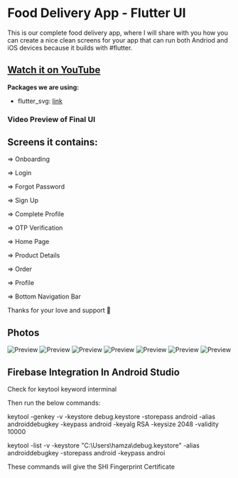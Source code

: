 # Food Delivery App - Flutter UI 

This is our complete food delivery app, where I will share with you how you can create a nice clean screens for your app that can run both Andriod and iOS devices because it builds with #flutter.

## [Watch it on YouTube](https://www.youtube.com/playlist?list=PLFl8xqtYMecwuFQxVMXkWeYJfXCy38KLS)

**Packages we are using:**

- flutter_svg: [link](https://pub.dev/packages/flutter_svg)


### Video Preview of Final UI

## Screens it contains:

=> Onboarding

=> Login

=> Forgot Password

=> Sign Up

=> Complete Profile

=> OTP Verification

=> Home Page

=> Product Details

=> Order

=> Profile

=> Bottom Navigation Bar





Thanks for your love and support 🙏 

## Photos
![Preview](https://i.ibb.co/dpfGWw9/1.png)
![Preview](https://i.ibb.co/dp8H29h/2.png)
![Preview](https://i.ibb.co/DLMdqW9/3.png)
![Preview](https://i.ibb.co/j6zBW8V/4.png)
![Preview](https://i.ibb.co/9vhkDqX/5.png)
![Preview](https://i.ibb.co/XFXnRTc/6.png)
![Preview](https://i.ibb.co/5RXvk8s/7.png)


## Firebase Integration In Android Studio
Check for keytool keyword interminal

Then run the below commands:

keytool -genkey -v -keystore debug.keystore -storepass android -alias androiddebugkey -keypass android -keyalg RSA -keysize 2048 -validity 10000

keytool -list -v -keystore "C:\Users\hamza\debug.keystore" -alias androiddebugkey -storepass android -keypass androi

These commands will give the SHI Fingerprint Certificate
